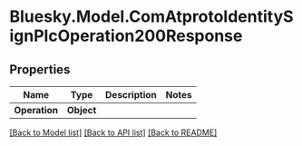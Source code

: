 # Bluesky.Model.ComAtprotoIdentitySignPlcOperation200Response

## Properties

Name | Type | Description | Notes
------------ | ------------- | ------------- | -------------
**Operation** | **Object** |  | 

[[Back to Model list]](../README.md#documentation-for-models) [[Back to API list]](../README.md#documentation-for-api-endpoints) [[Back to README]](../README.md)

